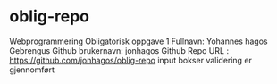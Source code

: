 # oblig-repo
Webprogrammering Obligatorisk oppgave 1
Fullnavn: Yohannes hagos Gebrengus 
Github brukernavn: jonhagos
Github Repo URL : https://github.com/jonhagos/oblig-repo
input bokser validering er gjennomført

